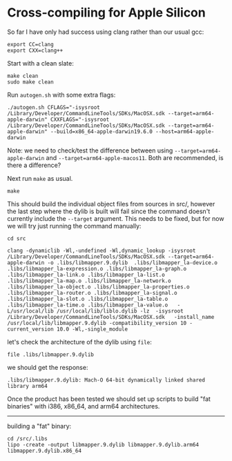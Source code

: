 # Cross-compiling for Apple Silicon

So far I have only had success using clang rather than our usual gcc:

~~~
export CC=clang
export CXX=clang++
~~~

Start with a clean slate:

~~~
make clean
sudo make clean
~~~

Run `autogen.sh` with some extra flags:

~~~
./autogen.sh CFLAGS="-isysroot /Library/Developer/CommandLineTools/SDKs/MacOSX.sdk --target=arm64-apple-darwin" CXXFLAGS="-isysroot /Library/Developer/CommandLineTools/SDKs/MacOSX.sdk --target=arm64-apple-darwin" --build=x86_64-apple-darwin19.6.0 --host=arm64-apple-darwin
~~~

Note: we need to check/test the difference between using `--target=arm64-apple-darwin` and `--target=arm64-apple-macos11`. Both are recommended, is there a difference?

Next run `make` as usual.

~~~
make
~~~

This should build the individual object files from sources in src/, however the last step where the dylib is built will fail since the command doesn't currently include the `--target` argument. This needs to be fixed, but for now we will try just running the command manually:

~~~
cd src

clang -dynamiclib -Wl,-undefined -Wl,dynamic_lookup -isysroot /Library/Developer/CommandLineTools/SDKs/MacOSX.sdk --target=arm64-apple-darwin -o .libs/libmapper.9.dylib  .libs/libmapper_la-device.o .libs/libmapper_la-expression.o .libs/libmapper_la-graph.o .libs/libmapper_la-link.o .libs/libmapper_la-list.o .libs/libmapper_la-map.o .libs/libmapper_la-network.o .libs/libmapper_la-object.o .libs/libmapper_la-properties.o .libs/libmapper_la-router.o .libs/libmapper_la-signal.o .libs/libmapper_la-slot.o .libs/libmapper_la-table.o .libs/libmapper_la-time.o .libs/libmapper_la-value.o   -L/usr/local/lib /usr/local/lib/liblo.dylib -lz  -isysroot /Library/Developer/CommandLineTools/SDKs/MacOSX.sdk   -install_name  /usr/local/lib/libmapper.9.dylib -compatibility_version 10 -current_version 10.0 -Wl,-single_module
~~~

let's check the architecture of the dylib using `file`:

~~~
file .libs/libmapper.9.dylib 
~~~

we should get the response:

~~~
.libs/libmapper.9.dylib: Mach-O 64-bit dynamically linked shared library arm64
~~~

Once the product has been tested we should set up scripts to build "fat binaries" with i386, x86_64, and arm64 architectures.

----

building a "fat" binary:

~~~
cd /src/.libs
lipo -create -output libmapper.9.dylib libmapper.9.dylib.arm64 libmapper.9.dylib.x86_64
~~~
